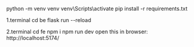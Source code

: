 <!-- python 3.12 -->
python -m venv venv
venv\Scripts\activate
pip install -r requirements.txt

1.terminal
  cd be
  flask run --reload

2.terminal
  cd fe
  npm i
  npm run dev
  open this in browser: http://localhost:5174/





